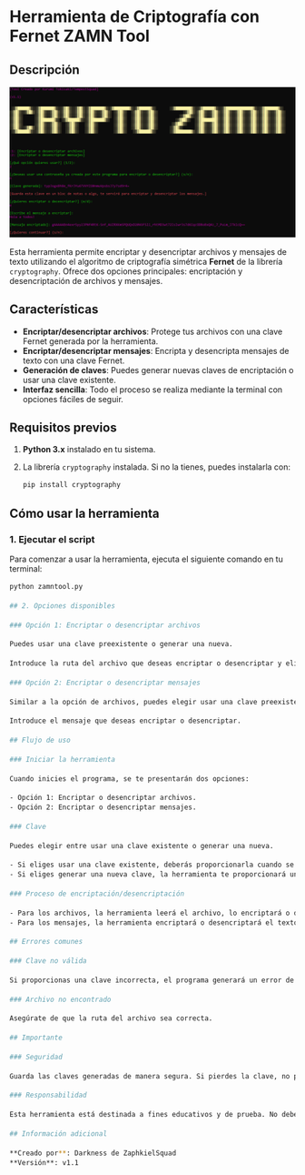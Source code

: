 # Herramienta de Criptografía con Fernet ZAMN Tool

## Descripción
![Imagen de la herramienta](image.png)

Esta herramienta permite encriptar y desencriptar archivos y mensajes de texto utilizando el algoritmo de criptografía simétrica **Fernet** de la librería `cryptography`. Ofrece dos opciones principales: encriptación y desencriptación de archivos y mensajes.

## Características

- **Encriptar/desencriptar archivos**: Protege tus archivos con una clave Fernet generada por la herramienta.
- **Encriptar/desencriptar mensajes**: Encripta y desencripta mensajes de texto con una clave Fernet.
- **Generación de claves**: Puedes generar nuevas claves de encriptación o usar una clave existente.
- **Interfaz sencilla**: Todo el proceso se realiza mediante la terminal con opciones fáciles de seguir.

## Requisitos previos

1. **Python 3.x** instalado en tu sistema.
2. La librería `cryptography` instalada. Si no la tienes, puedes instalarla con:

    ```bash
    pip install cryptography
    ```

## Cómo usar la herramienta

### 1. Ejecutar el script

Para comenzar a usar la herramienta, ejecuta el siguiente comando en tu terminal:

```bash
python zamntool.py

## 2. Opciones disponibles

### Opción 1: Encriptar o desencriptar archivos

Puedes usar una clave preexistente o generar una nueva.

Introduce la ruta del archivo que deseas encriptar o desencriptar y elige si deseas encriptarlo (e) o desencriptarlo (d).

### Opción 2: Encriptar o desencriptar mensajes

Similar a la opción de archivos, puedes elegir usar una clave preexistente o generar una nueva.

Introduce el mensaje que deseas encriptar o desencriptar.

## Flujo de uso

### Iniciar la herramienta

Cuando inicies el programa, se te presentarán dos opciones:

- Opción 1: Encriptar o desencriptar archivos.
- Opción 2: Encriptar o desencriptar mensajes.

### Clave

Puedes elegir entre usar una clave existente o generar una nueva.

- Si eliges usar una clave existente, deberás proporcionarla cuando se te solicite.
- Si eliges generar una nueva clave, la herramienta te proporcionará una clave que podrás guardar para usarla posteriormente.

### Proceso de encriptación/desencriptación

- Para los archivos, la herramienta leerá el archivo, lo encriptará o desencriptará, y luego lo sobrescribirá con el nuevo contenido.
- Para los mensajes, la herramienta encriptará o desencriptará el texto proporcionado y lo mostrará en la terminal.

## Errores comunes

### Clave no válida

Si proporcionas una clave incorrecta, el programa generará un error de `InvalidToken`.

### Archivo no encontrado

Asegúrate de que la ruta del archivo sea correcta.

## Importante

### Seguridad

Guarda las claves generadas de manera segura. Si pierdes la clave, no podrás recuperar los archivos o mensajes encriptados.

### Responsabilidad

Esta herramienta está destinada a fines educativos y de prueba. No debes usarla para encriptar o desencriptar datos sensibles sin el consentimiento adecuado.

## Información adicional

**Creado por**: Darkness de ZaphkielSquad  
**Versión**: v1.1
